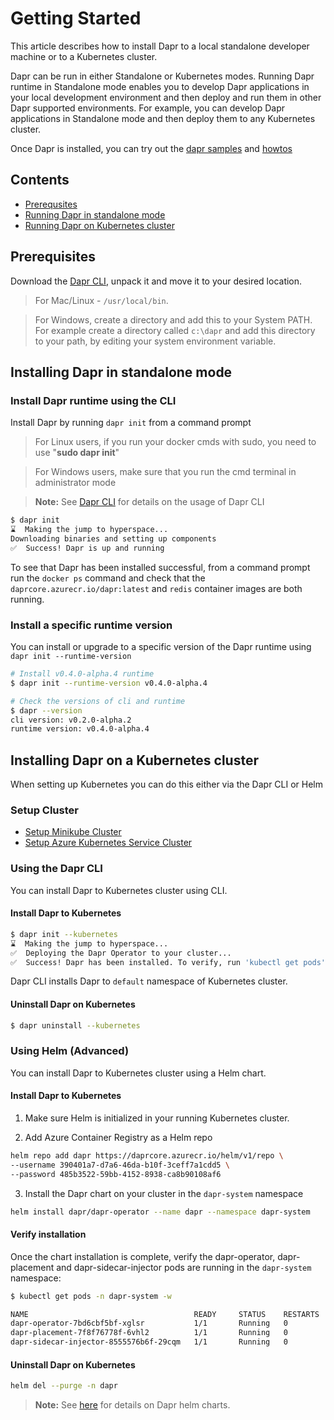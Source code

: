 # Getting Started

This article describes how to install Dapr to a local standalone developer machine or to a Kubernetes cluster.

Dapr can be run in either Standalone or Kubernetes modes. Running Dapr runtime in Standalone mode enables you to develop Dapr applications in your local development environment and then deploy and run them in other Dapr supported environments. For example, you can develop Dapr applications in Standalone mode and then deploy them to any Kubernetes cluster.

Once Dapr is installed, you can try out the [dapr samples](https://github.com/dapr/samples) and [howtos](../howto/)

## Contents

 - [Prerequsites](#prerequisites)
 - [Running Dapr in standalone mode](#running-dapr-as-a-standalone-mode)
 - [Running Dapr on Kubernetes cluster](#running-dapr-on-kubernetes-cluster)

## Prerequisites
Download the [Dapr CLI](https://github.com/dapr/cli/releases), unpack it and move it to your desired location.
 
> For Mac/Linux - `/usr/local/bin`.

> For Windows, create a directory and add this to your System PATH. For example create a directory called `c:\dapr` and add this directory to your path, by editing your system environment variable.

## Installing Dapr in standalone mode

### Install Dapr runtime using the CLI
Install Dapr by running `dapr init` from a command prompt

> For Linux users, if you run your docker cmds with sudo, you need to use "**sudo dapr init**"

> For Windows users, make sure that you run the cmd terminal in administrator mode

> **Note:** See [Dapr CLI](https://github.com/dapr/cli) for details on the usage of Dapr CLI

```bash
$ dapr init
⌛  Making the jump to hyperspace...
Downloading binaries and setting up components
✅  Success! Dapr is up and running
```

To see that Dapr has been installed successful, from a command prompt run the `docker ps` command and check that the `daprcore.azurecr.io/dapr:latest` and `redis` container images are both running.

### Install a specific runtime version
You can install or upgrade to a specific version of the Dapr runtime using `dapr init --runtime-version`

```bash
# Install v0.4.0-alpha.4 runtime
$ dapr init --runtime-version v0.4.0-alpha.4

# Check the versions of cli and runtime
$ dapr --version
cli version: v0.2.0-alpha.2
runtime version: v0.4.0-alpha.4
```

## Installing Dapr on a Kubernetes cluster
When setting up Kubernetes you can do this either via the Dapr CLI or Helm

### Setup Cluster

* [Setup Minikube Cluster](./cluster/setup-minikube.md)
* [Setup Azure Kubernetes Service Cluster](./cluster/setup-aks.md)

### Using the Dapr CLI

You can install Dapr to Kubernetes cluster using CLI.

#### Install Dapr to Kubernetes

```bash
$ dapr init --kubernetes
⌛  Making the jump to hyperspace...
✅  Deploying the Dapr Operator to your cluster...
✅  Success! Dapr has been installed. To verify, run 'kubectl get pods' in your terminal.
```

Dapr CLI installs Dapr to `default` namespace of Kubernetes cluster.

#### Uninstall Dapr on Kubernetes

```bash
$ dapr uninstall --kubernetes
```

### Using Helm (Advanced)

You can install Dapr to Kubernetes cluster using a Helm chart.

#### Install Dapr to Kubernetes

1. Make sure Helm is initialized in your running Kubernetes cluster.

2. Add Azure Container Registry as a Helm repo

```bash
helm repo add dapr https://daprcore.azurecr.io/helm/v1/repo \
--username 390401a7-d7a6-46da-b10f-3ceff7a1cdd5 \
--password 485b3522-59bb-4152-8938-ca8b90108af6
```

3. Install the Dapr chart on your cluster in the `dapr-system` namespace

```bash
helm install dapr/dapr-operator --name dapr --namespace dapr-system
```

#### Verify installation

Once the chart installation is complete, verify the dapr-operator, dapr-placement and dapr-sidecar-injector pods are running in the `dapr-system` namespace:

```bash
$ kubectl get pods -n dapr-system -w

NAME                                     READY     STATUS    RESTARTS   AGE
dapr-operator-7bd6cbf5bf-xglsr           1/1       Running   0          40s
dapr-placement-7f8f76778f-6vhl2          1/1       Running   0          40s
dapr-sidecar-injector-8555576b6f-29cqm   1/1       Running   0          40s
```

#### Uninstall Dapr on Kubernetes

```bash
helm del --purge -n dapr
```

> **Note:** See [here](https://github.com/dapr/dapr/blob/master/charts/dapr-operator/README.md) for details on Dapr helm charts.
